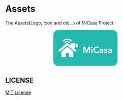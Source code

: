 # Assets

The Assets(Logo, Icon and etc...) of MiCasa Project

<p align="center">
  <img width="40%" height="40%" src="https://github.com/MiCasa-IoT/Assets/blob/master/logo.png">
</p>

## LICENSE

[MIT License](https://github.com/MiCasa-IoT/Assets/blob/master/LICENSE)

